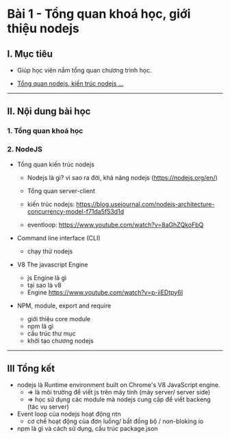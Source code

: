 # Bài 1 - Tổng quan khoá học, giới thiệu nodejs

## I. Mục tiêu

 *  Giúp học viên nắm tổng quan chương trình học.

 * [Tổng quan nodejs, kiến trúc nodejs ...](###1._NodeJS)
------
## II. Nội dung bài học 

### 1. Tổng quan khoá học 

### 2. NodeJS

- Tổng quan kiến trúc nodejs
    - Nodejs là gì? vì sao ra đời, khả năng nodejs (https://nodejs.org/en/)
    - Tổng quan server-client

    - kiến trúc nodejs: https://blog.usejournal.com/nodejs-architecture-concurrency-model-f71da5f53d1d
    - eventloop: https://www.youtube.com/watch?v=8aGhZQkoFbQ
    
- Command line interface (CLI) 
    - chạy thử nodejs

- V8 The javascript Engine
    - js Engine là gì
    - tại sao là v8
    - Engine https://www.youtube.com/watch?v=p-iiEDtpy6I
- NPM, module, export and require
    - giới thiệu core module
    - npm là gì
    - cấu trúc thư mục
    - khởi tạo chương nodejs

-------
## III Tổng kết
- nodejs là Runtime environment built on Chrome's V8 JavaScript engine.
    -  => là môi trường để viết js trên máy tính (máy server/ server side)
    - => học sử dụng các module mà nodejs cung cấp để viết backeng (tác vụ server)
- Event loop của nodejs hoạt động ntn
    - cơ chế hoạt động của đơn luồng/ bất đồng bộ / non-bloking io
- npm là gì và cách sử dụng, cấu trúc package.json
